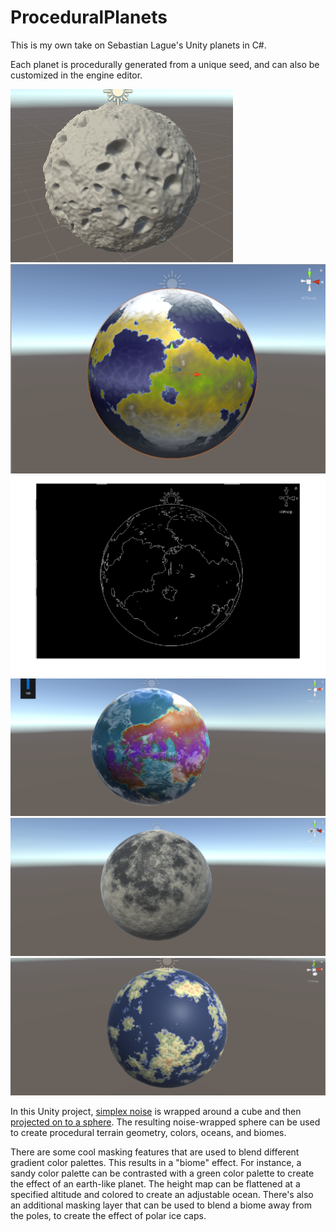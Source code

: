 # ProceduralPlanets

This is my own take on Sebastian Lague's Unity planets in C#.

Each planet is procedurally generated from a unique seed, and can also be customized in the engine editor.

![planet 1](./planet02.png)
![planet 2](./planet_edgedetection01.png)
![planet 3](./planet_edgedetection02.png)
![planet 4](./purpleplanet01.PNG)
![planet 5](./planet09.PNG)
![planet 6](./planet05.PNG)



In this Unity project, [simplex noise](https://en.wikipedia.org/wiki/Simplex_noise) is wrapped around a cube and then [projected on to a sphere](http://mathproofs.blogspot.com/2005/07/mapping-cube-to-sphere.html).
The resulting noise-wrapped sphere can be used to create procedural terrain geometry, colors, oceans, and biomes.

There are some cool masking features that are used to blend different gradient color palettes. This results in a "biome" effect. For instance, a sandy color palette can be contrasted with a green color palette to create the effect of an earth-like planet. The height map can be flattened at a specified altitude and colored to create an adjustable ocean. There's also an additional masking layer that can be used to blend a biome away from the poles, to create the effect of polar ice caps.
